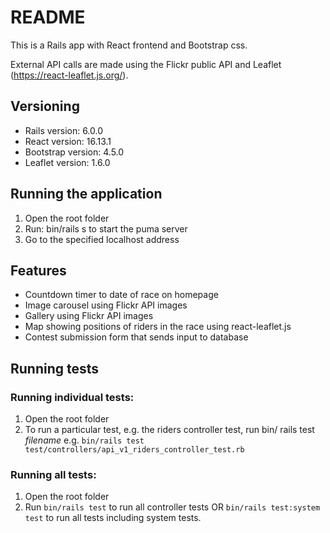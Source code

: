 # README

This is a Rails app with React frontend and Bootstrap css.

External API calls are made using the Flickr public API and Leaflet (https://react-leaflet.js.org/).

## Versioning

- Rails version: 6.0.0
- React version: 16.13.1
- Bootstrap version: 4.5.0
- Leaflet version: 1.6.0

## Running the application

1. Open the root folder
2. Run: bin/rails s to start the puma server
3. Go to the specified localhost address

## Features

- Countdown timer to date of race on homepage
- Image carousel using Flickr API images
- Gallery using Flickr API images
- Map showing positions of riders in the race using react-leaflet.js
- Contest submission form that sends input to database

## Running tests

### Running individual tests:

1. Open the root folder
2. To run a particular test, e.g. the riders controller test, run bin/ rails test _filename_ e.g. `bin/rails test test/controllers/api_v1_riders_controller_test.rb`

### Running all tests:

1. Open the root folder
2. Run `bin/rails test` to run all controller tests OR `bin/rails test:system test` to run all tests including system tests.
